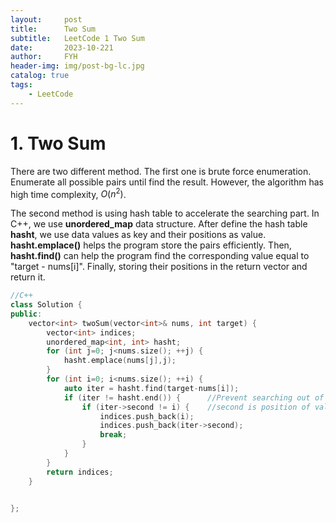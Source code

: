 ```yaml
---
layout:     post
title:      Two Sum
subtitle:   LeetCode 1 Two Sum
date:       2023-10-221
author:     FYH
header-img: img/post-bg-lc.jpg
catalog: true
tags:
    - LeetCode
---
```


# 1. Two Sum

There are two different method. The first one is brute force enumeration. Enumerate all possible pairs until find the result. However, the algorithm has high time complexity, $O(n^2)$. 

The second method is using hash table to accelerate the searching part. In C++, we use **unordered_map** data structure. After define the hash table **hasht**, we use data values as key and their positions as value. **hasht.emplace()** helps the program store the pairs efficiently. Then, **hasht.find()** can help the program find the corresponding value equal to "target - nums[i]". Finally, storing their positions in the return vector and return it.

```c++
//C++
class Solution {
public:
    vector<int> twoSum(vector<int>& nums, int target) {
        vector<int> indices;
        unordered_map<int, int> hasht;
        for (int j=0; j<nums.size(); ++j) {
            hasht.emplace(nums[j],j);
        }
        for (int i=0; i<nums.size(); ++i) {
            auto iter = hasht.find(target-nums[i]);
            if (iter != hasht.end()) {		//Prevent searching out of range
                if (iter->second != i) {	//second is position of values
                    indices.push_back(i);
                    indices.push_back(iter->second);
                    break;
                }
            }
        }
        return indices;
    }

    
};
```

